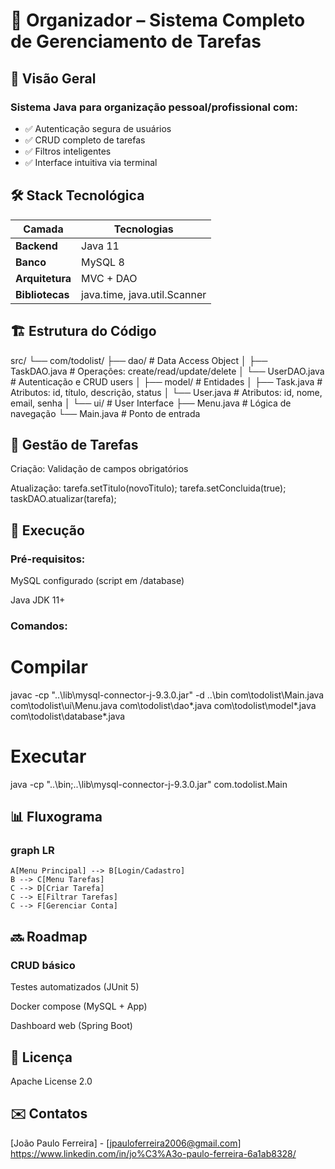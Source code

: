 # 📌 Organizador – Sistema Completo de Gerenciamento de Tarefas

## 🌟 Visão Geral
### Sistema Java para organização pessoal/profissional com:
- ✅ Autenticação segura de usuários
- ✅ CRUD completo de tarefas
- ✅ Filtros inteligentes
- ✅ Interface intuitiva via terminal

## 🛠️ Stack Tecnológica
| Camada          | Tecnologias                 |
|-----------------|-----------------------------|
| **Backend**     | Java 11                     |
| **Banco**       | MySQL 8                     |
| **Arquitetura** | MVC + DAO                   |
| **Bibliotecas** | java.time, java.util.Scanner|

## 🏗️ Estrutura do Código
src/
└── com/todolist/
    ├── dao/               # Data Access Object
    │   ├── TaskDAO.java   # Operações: create/read/update/delete
    │   └── UserDAO.java   # Autenticação e CRUD users
    │
    ├── model/             # Entidades
    │   ├── Task.java      # Atributos: id, título, descrição, status
    │   └── User.java      # Atributos: id, nome, email, senha
    │
    └── ui/                # User Interface
        ├── Menu.java      # Lógica de navegação
        └── Main.java      # Ponto de entrada

## 📝 Gestão de Tarefas
Criação: Validação de campos obrigatórios

Atualização:
    tarefa.setTitulo(novoTitulo);
    tarefa.setConcluida(true);
    taskDAO.atualizar(tarefa);
## 🚀 Execução
### Pré-requisitos:

MySQL configurado (script em /database)

Java JDK 11+

### Comandos:

# Compilar
javac -cp "..\lib\mysql-connector-j-9.3.0.jar" -d ..\bin com\todolist\Main.java com\todolist\ui\Menu.java com\todolist\dao\*.java com\todolist\model\*.java com\todolist\database\*.java

# Executar
java -cp "..\bin;..\lib\mysql-connector-j-9.3.0.jar" com.todolist.Main 

## 📊 Fluxograma
### graph LR
    A[Menu Principal] --> B[Login/Cadastro]
    B --> C[Menu Tarefas]
    C --> D[Criar Tarefa]
    C --> E[Filtrar Tarefas]
    C --> F[Gerenciar Conta]

## 🔜 Roadmap
### CRUD básico

Testes automatizados (JUnit 5)

Docker compose (MySQL + App)

Dashboard web (Spring Boot)

## 📜 Licença
Apache License 2.0

## ✉️ Contatos
[João Paulo Ferreira] - [jpauloferreira2006@gmail.com]
https://www.linkedin.com/in/jo%C3%A3o-paulo-ferreira-6a1ab8328/
